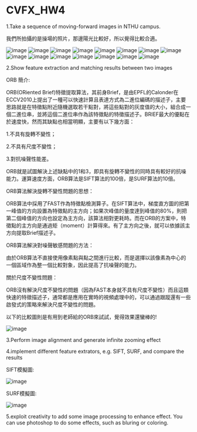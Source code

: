 # CVFX_HW4

1.Take a sequence of moving-forward images in NTHU campus.

我們所拍攝的是操場的照片，那邊陽光比較好，所以覺得比較合適。

![image](https://github.com/willy-lo/CVFX_HW4/blob/master/NTHU_campus/50.jpg)
![image](https://github.com/willy-lo/CVFX_HW4/blob/master/NTHU_campus/49.jpg)
![image](https://github.com/willy-lo/CVFX_HW4/blob/master/NTHU_campus/48.jpg)
![image](https://github.com/willy-lo/CVFX_HW4/blob/master/NTHU_campus/47.jpg)
![image](https://github.com/willy-lo/CVFX_HW4/blob/master/NTHU_campus/46.jpg)
![image](https://github.com/willy-lo/CVFX_HW4/blob/master/NTHU_campus/40.jpg)
![image](https://github.com/willy-lo/CVFX_HW4/blob/master/NTHU_campus/35.jpg)
![image](https://github.com/willy-lo/CVFX_HW4/blob/master/NTHU_campus/16.jpg)
![image](https://github.com/willy-lo/CVFX_HW4/blob/master/NTHU_campus/11.jpg)
![image](https://github.com/willy-lo/CVFX_HW4/blob/master/NTHU_campus/9.jpg)
![image](https://github.com/willy-lo/CVFX_HW4/blob/master/NTHU_campus/7.jpg)
![image](https://github.com/willy-lo/CVFX_HW4/blob/master/NTHU_campus/4.jpg)
![image](https://github.com/willy-lo/CVFX_HW4/blob/master/NTHU_campus/3.jpg)
![image](https://github.com/willy-lo/CVFX_HW4/blob/master/NTHU_campus/2.jpg)
![image](https://github.com/willy-lo/CVFX_HW4/blob/master/NTHU_campus/1.jpg)

2.Show feature extraction and matching results between two images

ORB 簡介:

ORB(ORiented Brief)特徵提取算法，其前身Brief，是由EPFL的Calonder在ECCV2010上提出了一種可以快速計算且表達方式為二進位編碼的描述子，主要思路就是在特徵點附近隨機選取若干點對，將這些點對的灰度值的大小，組合成一個二進位串，並將這個二進位串作為該特徵點的特徵描述子。BRIEF最大的優點在於速度快，然而其缺點也相當明顯，主要有以下幾方面：

1.不具有旋轉不變性；

2.不具有尺度不變性；

3.對抗噪聲性能差。

ORB就是試圖解決上述缺點中的1和3，即具有旋轉不變性的同時具有較好的抗噪能力。運算速度方面，ORB算法是SIFT算法的100倍，是SURF算法的10倍。

ORB算法解決旋轉不變性問題的思想：

ORB算法中採用了FAST作為特徵點檢測算子。在SIFT算法中，梯度直方圖的把第一峰值的方向設置為特徵點的主方向；如果次峰值的量度達到峰值的80%，則把第二個峰值的方向也設定為主方向，該算法相對更耗時。而在ORB的方案中，特徵點的主方向是通過矩（moment）計算得來。有了主方向之後，就可以依據該主方向提取Brief描述子。

ORB算法解決對噪聲敏感問題的方法：

由於ORB算法不直接使用像素點與點之間進行比較，而是選擇以該像素為中心的一個區域作為整一個比較對象，因此提高了抗噪聲的能力。

關於尺度不變性問題：

ORB沒有解決尺度不變性的問題（因為FAST本身就不具有尺度不變性）而且這類快速的特徵描述子，通常都是應用在實時的視頻處理中的，可以通過跟蹤還有一些啟發式的策略來解決尺度不變性的問題。

以下的比較圖則是有用到老師給的ORB來試試，覺得效果還蠻棒的!

![image](https://github.com/willy-lo/CVFX_HW4/blob/master/NTHU_campus/2_.png)

3.Perform image alignment and generate infinite zooming effect

4.implement different feature extrators, e.g. SIFT, SURF, and compare the results

SIFT模擬圖:

![image](https://github.com/willy-lo/CVFX_HW4/blob/master/NTHU_campus/SIFT.JPG)

SURF模擬圖:

![image](https://github.com/willy-lo/CVFX_HW4/blob/master/NTHU_campus/SURF.JPG)

5.exploit creativity to add some image processing to enhance effect. You can use photoshop to do some effects, such as bluring or coloring.





